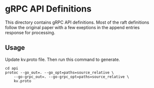 # gRPC API Definitions

This directory contains gRPC API definitions. Most of the raft definitions follow the original paper with a few exeptions in the append entries response for processing. 

## Usage
Update kv.proto file. Then run this command to generate.

```
cd api
protoc --go_out=. --go_opt=paths=source_relative \
    --go-grpc_out=. --go-grpc_opt=paths=source_relative \
    kv.proto
```
